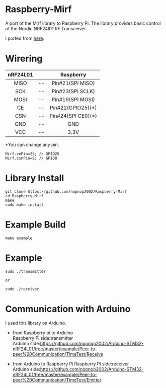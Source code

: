 # Raspberry-Mirf
A port of the Mirf library to Raspberry Pi. The library provides basic control of the Nordic NRF24l01 RF Transceiver.

I ported from [here](https://github.com/dingcheng/MirfPi).

# Wirering

|nRF24L01||Raspberry|
|:-:|:-:|:-:|
|MISO|--|Pin#21(SPI MISO)|
|SCK|--|Pin#23(SPI SCLK)|
|MOSI|--|Pin#19(SPI MOSI)|
|CE|--|Pin#22(GPIO25)(*)|
|CSN|--|Pin#24(SPI CE0)(*)|
|GND|--|GND|
|VCC|--|3.3V|

\*You can change any pin.   
```
Mirf.cePin=25; // GPIO25
Mirf.csnPin=8; // GPIO8
```

# Library Install
```
git clone https://github.com/nopnop2002/Raspberry-Mirf
cd Raspberry-Mirf
make
sudo make install
```

# Example Build
```
make example
```

# Example 
```
sudo ./transmitter

or 

sudo ./receiver
```

# Communication with Arduino
I used this library on Arduino.   

- from Raspberry pi to Arduino   
Raspberry Pi side:transmitter   
Arduino side:https://github.com/nopnop2002/Arduino-STM32-nRF24L01/tree/master/example/Peer-to-peer%20Communication/TimeTest/Receive

- from Arduino to Raspberry Pi
Raspberry Pi side:receiver   
Arduino side:https://github.com/nopnop2002/Arduino-STM32-nRF24L01/tree/master/example/Peer-to-peer%20Communication/TimeTest/Emitter

